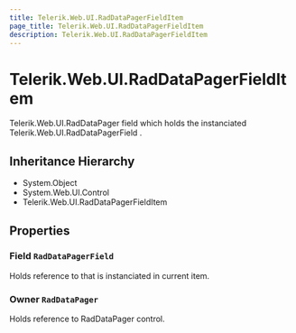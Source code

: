```yaml
---
title: Telerik.Web.UI.RadDataPagerFieldItem
page_title: Telerik.Web.UI.RadDataPagerFieldItem
description: Telerik.Web.UI.RadDataPagerFieldItem
---
```


# Telerik.Web.UI.RadDataPagerFieldItem

Telerik.Web.UI.RadDataPager field which holds the
            instanciated Telerik.Web.UI.RadDataPagerField .

## Inheritance Hierarchy

* System.Object
* System.Web.UI.Control
* Telerik.Web.UI.RadDataPagerFieldItem

## Properties

###  Field `RadDataPagerField`

Holds reference to  that is instanciated in current item.

###  Owner `RadDataPager`

Holds reference to RadDataPager control.

